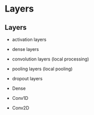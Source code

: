 # Layers

## Layers

- activation layers
- dense layers
- convolution layers (local processing)
- pooling layers (local pooling)
- dropout layers

- Dense

- Conv1D
- Conv2D
